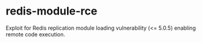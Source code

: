 # redis-module-rce
Exploit for Redis replication module loading vulnerability (&lt;= 5.0.5) enabling remote code execution.
